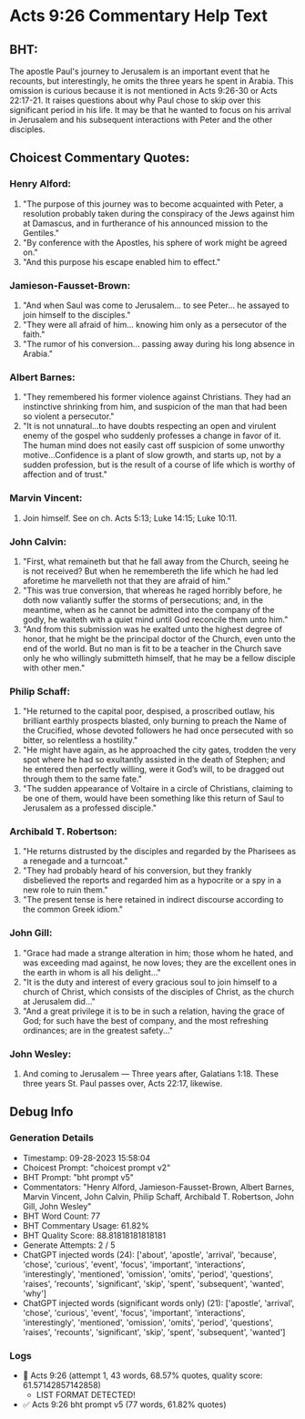 # Acts 9:26 Commentary Help Text

## BHT:
The apostle Paul's journey to Jerusalem is an important event that he recounts, but interestingly, he omits the three years he spent in Arabia. This omission is curious because it is not mentioned in Acts 9:26-30 or Acts 22:17-21. It raises questions about why Paul chose to skip over this significant period in his life. It may be that he wanted to focus on his arrival in Jerusalem and his subsequent interactions with Peter and the other disciples.

## Choicest Commentary Quotes:
### Henry Alford:
1. "The purpose of this journey was to become acquainted with Peter, a resolution probably taken during the conspiracy of the Jews against him at Damascus, and in furtherance of his announced mission to the Gentiles."
2. "By conference with the Apostles, his sphere of work might be agreed on."
3. "And this purpose his escape enabled him to effect."

### Jamieson-Fausset-Brown:
1. "And when Saul was come to Jerusalem... to see Peter... he assayed to join himself to the disciples."
2. "They were all afraid of him... knowing him only as a persecutor of the faith."
3. "The rumor of his conversion... passing away during his long absence in Arabia."

### Albert Barnes:
1. "They remembered his former violence against Christians. They had an instinctive shrinking from him, and suspicion of the man that had been so violent a persecutor."
2. "It is not unnatural...to have doubts respecting an open and virulent enemy of the gospel who suddenly professes a change in favor of it. The human mind does not easily cast off suspicion of some unworthy motive...Confidence is a plant of slow growth, and starts up, not by a sudden profession, but is the result of a course of life which is worthy of affection and of trust."

### Marvin Vincent:
1. Join himself. See on ch. Acts 5:13; Luke 14:15; Luke 10:11.

### John Calvin:
1. "First, what remaineth but that he fall away from the Church, seeing he is not received? But when he remembereth the life which he had led aforetime he marvelleth not that they are afraid of him."
2. "This was true conversion, that whereas he raged horribly before, he doth now valiantly suffer the storms of persecutions; and, in the meantime, when as he cannot be admitted into the company of the godly, he waiteth with a quiet mind until God reconcile them unto him."
3. "And from this submission was he exalted unto the highest degree of honor, that he might be the principal doctor of the Church, even unto the end of the world. But no man is fit to be a teacher in the Church save only he who willingly submitteth himself, that he may be a fellow disciple with other men."

### Philip Schaff:
1. "He returned to the capital poor, despised, a proscribed outlaw, his brilliant earthly prospects blasted, only burning to preach the Name of the Crucified, whose devoted followers he had once persecuted with so bitter, so relentless a hostility."
2. "He might have again, as he approached the city gates, trodden the very spot where he had so exultantly assisted in the death of Stephen; and he entered then perfectly willing, were it God’s will, to be dragged out through them to the same fate."
3. "The sudden appearance of Voltaire in a circle of Christians, claiming to be one of them, would have been something like this return of Saul to Jerusalem as a professed disciple."

### Archibald T. Robertson:
1. "He returns distrusted by the disciples and regarded by the Pharisees as a renegade and a turncoat."
2. "They had probably heard of his conversion, but they frankly disbelieved the reports and regarded him as a hypocrite or a spy in a new role to ruin them."
3. "The present tense is here retained in indirect discourse according to the common Greek idiom."

### John Gill:
1. "Grace had made a strange alteration in him; those whom he hated, and was exceeding mad against, he now loves; they are the excellent ones in the earth in whom is all his delight..."
2. "It is the duty and interest of every gracious soul to join himself to a church of Christ, which consists of the disciples of Christ, as the church at Jerusalem did..."
3. "And a great privilege it is to be in such a relation, having the grace of God; for such have the best of company, and the most refreshing ordinances; are in the greatest safety..."


### John Wesley:
1. And coming to Jerusalem — Three years after, Galatians 1:18. These three years St. Paul passes over, Acts 22:17, likewise.


## Debug Info
### Generation Details
- Timestamp: 09-28-2023 15:58:04
- Choicest Prompt: "choicest prompt v2"
- BHT Prompt: "bht prompt v5"
- Commentators: "Henry Alford, Jamieson-Fausset-Brown, Albert Barnes, Marvin Vincent, John Calvin, Philip Schaff, Archibald T. Robertson, John Gill, John Wesley"
- BHT Word Count: 77
- BHT Commentary Usage: 61.82%
- BHT Quality Score: 88.81818181818181
- Generate Attempts: 2 / 5
- ChatGPT injected words (24):
	['about', 'apostle', 'arrival', 'because', 'chose', 'curious', 'event', 'focus', 'important', 'interactions', 'interestingly', 'mentioned', 'omission', 'omits', 'period', 'questions', 'raises', 'recounts', 'significant', 'skip', 'spent', 'subsequent', 'wanted', 'why']
- ChatGPT injected words (significant words only) (21):
	['apostle', 'arrival', 'chose', 'curious', 'event', 'focus', 'important', 'interactions', 'interestingly', 'mentioned', 'omission', 'omits', 'period', 'questions', 'raises', 'recounts', 'significant', 'skip', 'spent', 'subsequent', 'wanted']

### Logs
- 🔄 Acts 9:26 (attempt 1, 43 words, 68.57% quotes, quality score: 61.57142857142858) 
	- LIST FORMAT DETECTED!
- ✅ Acts 9:26 bht prompt v5 (77 words, 61.82% quotes)